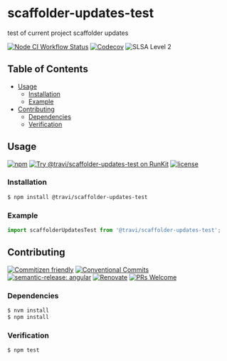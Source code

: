 # scaffolder-updates-test

test of current project scaffolder updates

<!--status-badges start -->

[![Node CI Workflow Status][github-actions-ci-badge]][github-actions-ci-link]
[![Codecov][coverage-badge]][coverage-link]
![SLSA Level 2][slsa-badge]

<!--status-badges end -->

## Table of Contents

* [Usage](#usage)
  * [Installation](#installation)
  * [Example](#example)
* [Contributing](#contributing)
  * [Dependencies](#dependencies)
  * [Verification](#verification)

## Usage

<!--consumer-badges start -->

[![npm][npm-badge]][npm-link]
[![Try @travi/scaffolder-updates-test on RunKit][runkit-badge]][runkit-link]
[![license][license-badge]][license-link]

<!--consumer-badges end -->

### Installation

```sh
$ npm install @travi/scaffolder-updates-test
```

### Example

```javascript
import scaffolderUpdatesTest from '@travi/scaffolder-updates-test';
```

## Contributing

<!--contribution-badges start -->

[![Commitizen friendly][commitizen-badge]][commitizen-link]
[![Conventional Commits][commit-convention-badge]][commit-convention-link]
[![semantic-release: angular][semantic-release-badge]][semantic-release-link]
[![Renovate][renovate-badge]][renovate-link]
[![PRs Welcome][PRs-badge]][PRs-link]

<!--contribution-badges end -->

### Dependencies

```sh
$ nvm install
$ npm install
```

### Verification

```sh
$ npm test
```

[github-actions-ci-link]: https://github.com/travi-test/scaffolder-updates-test/actions?query=workflow%3A%22Node.js+CI%22+branch%3Amaster

[github-actions-ci-badge]: https://img.shields.io/github/actions/workflow/status/travi-test/scaffolder-updates-test/node-ci.yml.svg?branch=master&logo=github

[coverage-link]: https://codecov.io/github/travi-test/scaffolder-updates-test

[coverage-badge]: https://img.shields.io/codecov/c/github/travi-test/scaffolder-updates-test?logo=codecov

[slsa-badge]: https://slsa.dev/images/gh-badge-level2.svg

[commitizen-link]: http://commitizen.github.io/cz-cli/

[commitizen-badge]: https://img.shields.io/badge/commitizen-friendly-brightgreen.svg

[commit-convention-link]: https://conventionalcommits.org

[commit-convention-badge]: https://img.shields.io/badge/Conventional%20Commits-1.0.0-yellow.svg

[semantic-release-link]: https://github.com/semantic-release/semantic-release

[semantic-release-badge]: https://img.shields.io/badge/semantic--release-angular-e10079?logo=semantic-release

[renovate-link]: https://renovatebot.com

[renovate-badge]: https://img.shields.io/badge/renovate-enabled-brightgreen.svg?logo=renovatebot

[PRs-link]: https://makeapullrequest.com

[PRs-badge]: https://img.shields.io/badge/PRs-welcome-brightgreen.svg

[npm-link]: https://www.npmjs.com/package/@travi/scaffolder-updates-test

[npm-badge]: https://img.shields.io/npm/v/@travi/scaffolder-updates-test?logo=npm

[runkit-link]: https://npm.runkit.com/@travi/scaffolder-updates-test

[runkit-badge]: https://badge.runkitcdn.com/@travi/scaffolder-updates-test.svg

[license-link]: LICENSE

[license-badge]: https://img.shields.io/github/license/travi-test/scaffolder-updates-test.svg?logo=opensourceinitiative
